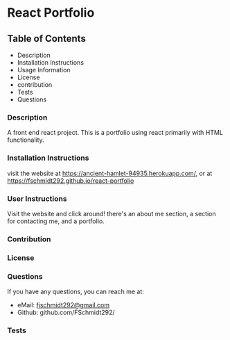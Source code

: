 # React Portfolio
  
  ## Table of Contents
  - Description
  - Installation Instructions
  - Usage Information
  - License
  - contribution
  - Tests
  - Questions
  
  ### Description 
  A front end react project. This is a portfolio using react primarily with HTML functionality. 

  ### Installation Instructions
  visit the website at https://ancient-hamlet-94935.herokuapp.com/, or at https://fschmidt292.github.io/react-portfolio

  ### User Instructions
  Visit the website and click around! there's an about me section, a section for contacting me, and a portfolio.

  ### Contribution
  

  ### License
  

  ### Questions
  If you have any questions, you can reach me at:
  - eMail: fjschmidt292@gmail.com
  - Github: github.com/FSchmidt292/

  ### Tests
  

